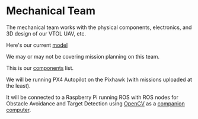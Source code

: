 # Mechanical Team

The mechanical team works with the physical components, electronics, and 3D design of our VTOL UAV, etc.

Here's our current [model](https://a360.co/3ufcpI2)

We may or may not be covering mission planning on this team.

This is our [components](https://docs.google.com/spreadsheets/d/1Tah2RrGbtXM58vIQXKMKE_LqVQVQTJHqW0JtdlxkLvY/edit?usp=sharing) list.

We will be running PX4 Autopilot on the Pixhawk (with missions uploaded at the least).

It will be connected to a Raspberry Pi running ROS with ROS nodes for Obstacle Avoidance and Target Detection using [OpenCV](https://pypi.org/project/opencv-python/) as a [companion computer](https://docs.px4.io/main/en/companion_computer/).
